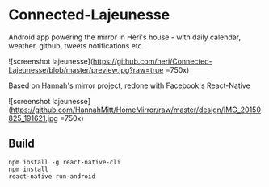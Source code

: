 # Connected-Lajeunesse

Android app powering the mirror in Heri's house - with daily calendar, weather, github, tweets notifications etc.

![screenshot lajeunesse](https://github.com/heri/Connected-Lajeunesse/blob/master/preview.jpg?raw=true =750x)

Based on [Hannah's mirror project](https://github.com/HannahMitt/HomeMirror), redone with Facebook's React-Native

![screenshot lajeunesse](https://github.com/HannahMitt/HomeMirror/raw/master/design/IMG_20150825_191621.jpg =750x)

## Build
```
npm install -g react-native-cli
npm install
react-native run-android
```
